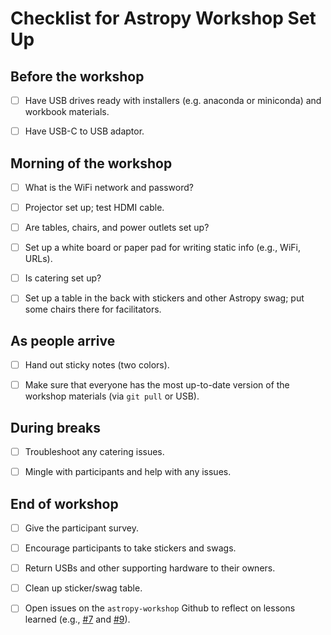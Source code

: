 
# Checklist for Astropy Workshop Set Up

## Before the workshop

* [ ] Have USB drives ready with installers (e.g. anaconda or miniconda) and workbook materials.

* [ ] Have USB-C to USB adaptor.

## Morning of the workshop

* [ ] What is the WiFi network and password?

* [ ] Projector set up; test HDMI cable.

* [ ] Are tables, chairs, and power outlets set up?

* [ ] Set up a white board or paper pad for writing static info (e.g., WiFi, URLs).

* [ ] Is catering set up?

* [ ] Set up a table in the back with stickers and other Astropy swag; put some chairs there for facilitators.

## As people arrive

* [ ] Hand out sticky notes (two colors).

* [ ] Make sure that everyone has the most up-to-date version of the workshop materials (via `git pull` or USB).

## During breaks

* [ ] Troubleshoot any catering issues.

* [ ] Mingle with participants and help with any issues.

## End of workshop

* [ ] Give the participant survey.

* [ ] Encourage participants to take stickers and swags.

* [ ] Return USBs and other supporting hardware to their owners.

* [ ] Clean up sticker/swag table.

* [ ] Open issues on the `astropy-workshop` Github to reflect on lessons learned (e.g., [#7](https://github.com/astropy/astropy-workshop/issues/7) and [#9](https://github.com/astropy/astropy-workshop/issues/9)).
